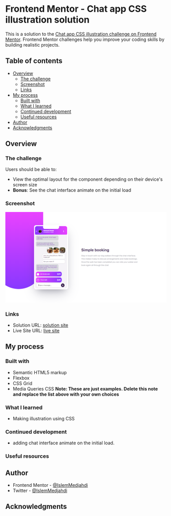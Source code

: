 # Frontend Mentor - Chat app CSS illustration solution

This is a solution to the [Chat app CSS illustration challenge on Frontend Mentor](https://www.frontendmentor.io/challenges/chat-app-css-illustration-O5auMkFqY). Frontend Mentor challenges help you improve your coding skills by building realistic projects. 

## Table of contents

- [Overview](#overview)
  - [The challenge](#the-challenge)
  - [Screenshot](#screenshot)
  - [Links](#links)
- [My process](#my-process)
  - [Built with](#built-with)
  - [What I learned](#what-i-learned)
  - [Continued development](#continued-development)
  - [Useful resources](#useful-resources)
- [Author](#author)
- [Acknowledgments](#acknowledgments)

## Overview

### The challenge

Users should be able to:

- View the optimal layout for the component depending on their device's screen size
- **Bonus**: See the chat interface animate on the initial load

### Screenshot

![](./Screenshot.png)

### Links

- Solution URL: [solution site](https://www.frontendmentor.io/solutions/responsive-chat-app-website-using-html-and-css-with-animation-6JWVKvmMC)
- Live Site URL: [live site](https://islemmedjahdi.github.io/Chat-app-CSS-illustration/)

## My process

### Built with

- Semantic HTML5 markup
- Flexbox
- CSS Grid
- Media Queries CSS
**Note: These are just examples. Delete this note and replace the list above with your own choices**

### What I learned

- Making illustration using CSS

### Continued development
- adding chat interface animate on the initial load.

### Useful resources


## Author

- Frontend Mentor - [@IslemMedjahdi](https://www.frontendmentor.io/profile/IslemMedjahdi)
- Twitter - [@IslemMedjahdi](https://www.twitter.com/IslemMedjahdi)

## Acknowledgments
